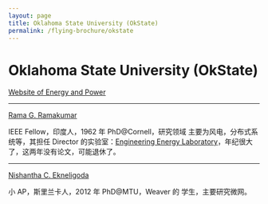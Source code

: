 ```yaml
---
layout: page
title: Oklahoma State University (OkState)
permalink: /flying-brochure/okstate
---
```

# Oklahoma State University (OkState)

[Website of Energy and Power](https://ece.okstate.edu/content/energy-and-power)

---

[Rama G. Ramakumar](https://ece.okstate.edu/content/ramakumar-r-g-phd)

IEEE Fellow，印度人，1962 年 PhD@Cornell，研究领域 主要为风电，分布式系统等，其担任 Director 的实验室：[Engineering Energy Laboratory](https://osu-eel.okstate.edu/)，年纪很大了，这两年没有论文，可能退休了。

---

[Nishantha C. Ekneligoda](https://eknelig.okstate.edu/)

小 AP，斯里兰卡人，2012 年 PhD@MTU，Weaver 的 学生，主要研究微网。